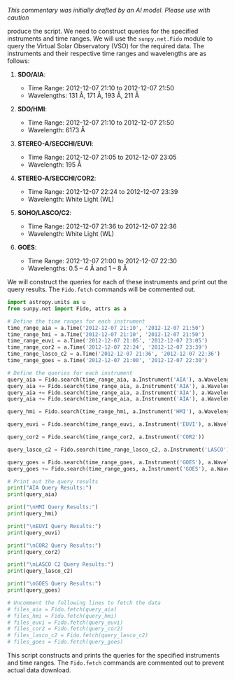 _This commentary was initially drafted by an AI model. Please use with caution_

produce the script. We need to construct queries for the specified instruments and time ranges. We will use the `sunpy.net.Fido` module to query the Virtual Solar Observatory (VSO) for the required data. The instruments and their respective time ranges and wavelengths are as follows:

1. **SDO/AIA**:
   - Time Range: 2012-12-07 21:10 to 2012-12-07 21:50
   - Wavelengths: 131 Å, 171 Å, 193 Å, 211 Å

2. **SDO/HMI**:
   - Time Range: 2012-12-07 21:10 to 2012-12-07 21:50
   - Wavelength: 6173 Å

3. **STEREO-A/SECCHI/EUVI**:
   - Time Range: 2012-12-07 21:05 to 2012-12-07 23:05
   - Wavelength: 195 Å

4. **STEREO-A/SECCHI/COR2**:
   - Time Range: 2012-12-07 22:24 to 2012-12-07 23:39
   - Wavelength: White Light (WL)

5. **SOHO/LASCO/C2**:
   - Time Range: 2012-12-07 21:36 to 2012-12-07 22:36
   - Wavelength: White Light (WL)

6. **GOES**:
   - Time Range: 2012-12-07 21:00 to 2012-12-07 22:30
   - Wavelengths: 0.5 – 4 Å and 1 – 8 Å

We will construct the queries for each of these instruments and print out the query results. The `Fido.fetch` commands will be commented out.

```python
import astropy.units as u
from sunpy.net import Fido, attrs as a

# Define the time ranges for each instrument
time_range_aia = a.Time('2012-12-07 21:10', '2012-12-07 21:50')
time_range_hmi = a.Time('2012-12-07 21:10', '2012-12-07 21:50')
time_range_euvi = a.Time('2012-12-07 21:05', '2012-12-07 23:05')
time_range_cor2 = a.Time('2012-12-07 22:24', '2012-12-07 23:39')
time_range_lasco_c2 = a.Time('2012-12-07 21:36', '2012-12-07 22:36')
time_range_goes = a.Time('2012-12-07 21:00', '2012-12-07 22:30')

# Define the queries for each instrument
query_aia = Fido.search(time_range_aia, a.Instrument('AIA'), a.Wavelength(131 * u.Angstrom))
query_aia += Fido.search(time_range_aia, a.Instrument('AIA'), a.Wavelength(171 * u.Angstrom))
query_aia += Fido.search(time_range_aia, a.Instrument('AIA'), a.Wavelength(193 * u.Angstrom))
query_aia += Fido.search(time_range_aia, a.Instrument('AIA'), a.Wavelength(211 * u.Angstrom))

query_hmi = Fido.search(time_range_hmi, a.Instrument('HMI'), a.Wavelength(6173 * u.Angstrom))

query_euvi = Fido.search(time_range_euvi, a.Instrument('EUVI'), a.Wavelength(195 * u.Angstrom))

query_cor2 = Fido.search(time_range_cor2, a.Instrument('COR2'))

query_lasco_c2 = Fido.search(time_range_lasco_c2, a.Instrument('LASCO'), a.Detector('C2'))

query_goes = Fido.search(time_range_goes, a.Instrument('GOES'), a.Wavelength(0.5 * u.Angstrom, 4 * u.Angstrom))
query_goes += Fido.search(time_range_goes, a.Instrument('GOES'), a.Wavelength(1 * u.Angstrom, 8 * u.Angstrom))

# Print out the query results
print("AIA Query Results:")
print(query_aia)

print("\nHMI Query Results:")
print(query_hmi)

print("\nEUVI Query Results:")
print(query_euvi)

print("\nCOR2 Query Results:")
print(query_cor2)

print("\nLASCO C2 Query Results:")
print(query_lasco_c2)

print("\nGOES Query Results:")
print(query_goes)

# Uncomment the following lines to fetch the data
# files_aia = Fido.fetch(query_aia)
# files_hmi = Fido.fetch(query_hmi)
# files_euvi = Fido.fetch(query_euvi)
# files_cor2 = Fido.fetch(query_cor2)
# files_lasco_c2 = Fido.fetch(query_lasco_c2)
# files_goes = Fido.fetch(query_goes)
```

This script constructs and prints the queries for the specified instruments and time ranges. The `Fido.fetch` commands are commented out to prevent actual data download.
